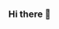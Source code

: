 ### Hi there 👋

<!--
**senademirbass/senademirbass** is a ✨ _special_ ✨ repository because its `README.md` (this file) appears on your GitHub profile.

Here are some ideas to get you started:

- 🔭 I’m currently working on HTML, CSS and JavaScript.
- 🌱 I’m currently learning Unity.
-->

